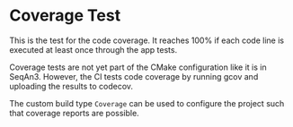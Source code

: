 # Coverage Test

This is the test for the code coverage.
It reaches 100% if each code line is executed at least once through the app tests.

Coverage tests are not yet part of the CMake configuration like it is in SeqAn3.
However, the CI tests code coverage by running gcov and uploading the results to codecov.

The custom build type `Coverage` can be used to configure the project such that coverage reports are possible.
